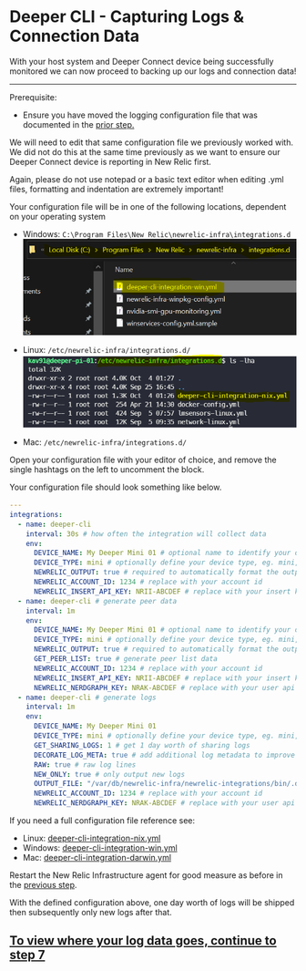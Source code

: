 # Deeper CLI - Capturing Logs & Connection Data

With your host system and Deeper Connect device being successfully monitored we can now proceed to backing up our logs and connection data!

----

Prerequisite:
  - Ensure you have moved the logging configuration file that was documented in the [prior step.](./5.deeper-cli-setup.md#Move-the-logging-configuration-file)

We will need to edit that same configuration file we previously worked with. We did not do this at the same time previously as we want to ensure our Deeper Connect device is reporting in New Relic first.

Again, please do not use notepad or a basic text editor when editing .yml files, formatting and indentation are extremely important! 


Your configuration file will be in one of the following locations, dependent on your operating system
- Windows: `C:\Program Files\New Relic\newrelic-infra\integrations.d`
  ![win conf example](/images/deeper-cli-conf-win.png)

- Linux: `/etc/newrelic-infra/integrations.d/`
  ![nix conf example](/images/deeper-cli-conf-nix.png)

- Mac: `/etc/newrelic-infra/integrations.d/`


Open your configuration file with your editor of choice, and remove the single hashtags on the left to uncomment the block.


Your configuration file should look something like below.

```yaml
---
integrations:
  - name: deeper-cli
    interval: 30s # how often the integration will collect data
    env:
      DEVICE_NAME: My Deeper Mini 01 # optional name to identify your deeper device
      DEVICE_TYPE: mini # optionally define your device type, eg. mini, nano, genesis
      NEWRELIC_OUTPUT: true # required to automatically format the output to new relic compatible
      NEWRELIC_ACCOUNT_ID: 1234 # replace with your account id
      NEWRELIC_INSERT_API_KEY: NRII-ABCDEF # replace with your insert key
  - name: deeper-cli # generate peer data
    interval: 1m
    env:
      DEVICE_NAME: My Deeper Mini 01 # optional name to identify your deeper device
      DEVICE_TYPE: mini # optionally define your device type, eg. mini, nano, genesis
      NEWRELIC_OUTPUT: true # required to automatically format the output to new relic compatible
      GET_PEER_LIST: true # generate peer list data
      NEWRELIC_ACCOUNT_ID: 1234 # replace with your account id
      NEWRELIC_INSERT_API_KEY: NRII-ABCDEF # replace with your insert key
      NEWRELIC_NERDGRAPH_KEY: NRAK-ABCDEF # replace with your user api key https://one.newrelic.com/launcher/api-keys-ui.launcher
  - name: deeper-cli # generate logs
    interval: 1m
    env:
      DEVICE_NAME: My Deeper Mini 01
      DEVICE_TYPE: mini # optionally define your device type, eg. mini, nano, genesis
      GET_SHARING_LOGS: 1 # get 1 day worth of sharing logs
      DECORATE_LOG_META: true # add additional log metadata to improve querying
      RAW: true # raw log lines
      NEW_ONLY: true # only output new logs
      OUTPUT_FILE: "/var/db/newrelic-infra/newrelic-integrations/bin/.deeper-logs/sharing.log" # location of where the log file will be written too
      NEWRELIC_ACCOUNT_ID: 1234 # replace with your account id
      NEWRELIC_NERDGRAPH_KEY: NRAK-ABCDEF # replace with your user api key https://one.newrelic.com/launcher/api-keys-ui.launcher

```

If you need a full configuration file reference see:
 - Linux: [deeper-cli-integration-nix.yml](./deeper-cli-integration-nix-complete.yml)
 - Windows: [deeper-cli-integration-win.yml](./deeper-cli-integration-win-complete.yml)
 - Mac: [deeper-cli-integration-darwin.yml](./deeper-cli-integration-darwin-complete.yml)

Restart the New Relic Infrastructure agent for good measure as before in the [previous step](./5.deeper-cli-setup.md#Restart-the-Infrastructure-Agent).

With the defined configuration above, one day worth of logs will be shipped then subsequently only new logs after that.

  ## [To view where your log data goes, continue to step 7](./7.view-logs.md)